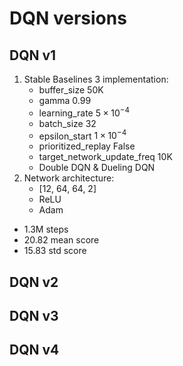 # DQN versions

## DQN v1
1. Stable Baselines 3 implementation:
    - buffer_size 50K
    - gamma 0.99
    - learning_rate $5 \times 10^{-4}$
    - batch_size 32
    - epsilon_start $1 \times 10^{-4}$
    - prioritized_replay False
    - target_network_update_freq 10K
    - Double DQN & Dueling DQN
2. Network architecture:
    - [12, 64, 64, 2]
    - ReLU
    - Adam

- 1.3M steps
- 20.82 mean score
- 15.83 std score

## DQN v2

## DQN v3

## DQN v4
